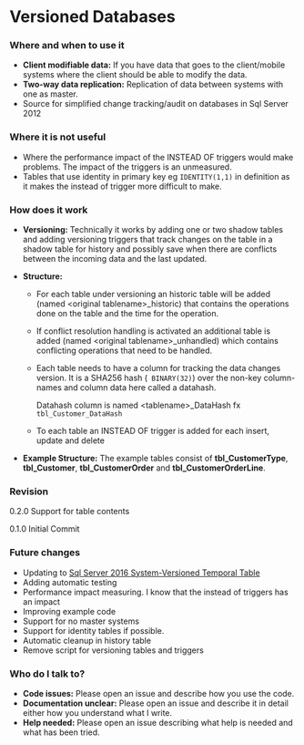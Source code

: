 # Versioned Databases #

### Where and when to use it ###

* **Client modifiable data:** If you have data that goes to the client/mobile systems where the client should be able to modify the data.
* **Two-way data replication:** Replication of data between systems with one as master.
* Source for simplified change tracking/audit on databases in Sql Server 2012

### Where it is not useful

* Where the performance impact of the INSTEAD OF triggers would make problems. The impact of the triggers is an unmeasured.
* Tables that use identity in primary key eg ```IDENTITY(1,1)``` in definition as it makes the instead of trigger more difficult to make.

### How does it work ###

* **Versioning:** Technically it works by adding one or two shadow tables and adding versioning triggers that track changes on the table in a shadow table for history and possibly save when there are conflicts between the incoming data and the last updated.

* **Structure:**

  * For each table under versioning an historic table will be added (named &lt;original tablename&gt;_historic) that contains the operations done on the table and the time for the operation.

  * If conflict resolution handling is activated an additional table is added (named &lt;original tablename&gt;_unhandled) which contains conflicting operations that need to be handled.

  * Each table needs to have a column for tracking the data changes version. It is a SHA256 hash (``` BINARY(32)```) over the non-key column-names and column data here called a datahash.

    Datahash column is named &lt;tablename&gt;_DataHash fx ```tbl_Customer_DataHash``` 

  * To each table an INSTEAD OF trigger is added for each insert, update and delete

* **Example Structure:** The example tables consist of **tbl_CustomerType**, **tbl_Customer**, **tbl_CustomerOrder** and **tbl_CustomerOrderLine**.

### Revision

0.2.0 Support for table contents

0.1.0 Initial Commit

### Future changes

* Updating to [Sql Server 2016 System-Versioned Temporal Table](https://docs.microsoft.com/en-us/sql/relational-databases/tables/temporal-tables)
* Adding automatic testing
* Performance impact measuring. I know that the instead of triggers has an impact
* Improving example code
* Support for no master systems
* Support for identity tables if possible.
* Automatic cleanup in history table
* Remove script for versioning tables and triggers

### Who do I talk to? ###

* **Code issues:** Please open an issue and describe how you use the code.
* **Documentation unclear:** Please open an issue and describe it in detail either how you understand what I write.
* **Help needed:**  Please open an issue describing what help is needed and what has been tried.